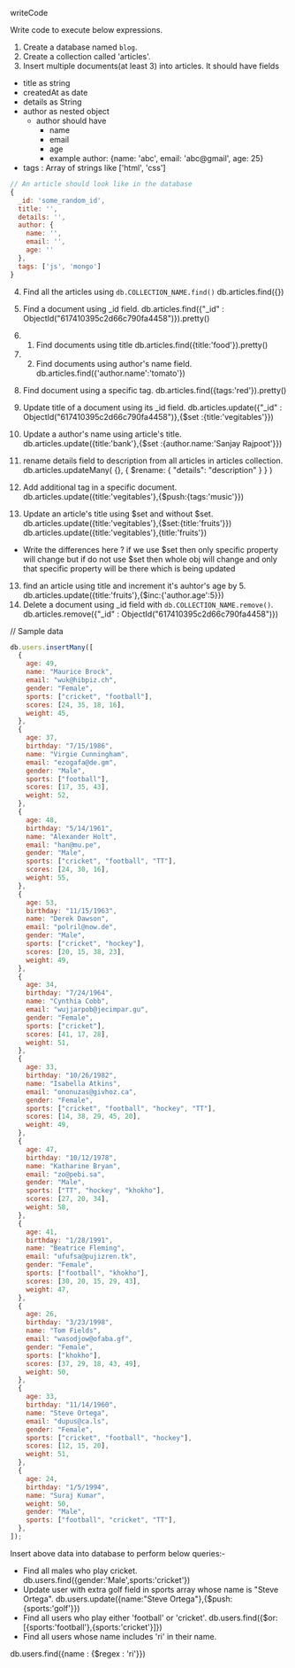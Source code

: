 writeCode

Write code to execute below expressions.

1. Create a database named `blog`.
2. Create a collection called 'articles'.
3. Insert multiple documents(at least 3) into articles. It should have fields

- title as string
- createdAt as date
- details as String
- author as nested object
  - author should have
    - name
    - email
    - age
    - example author: {name: 'abc', email: 'abc@gmail', age: 25}
- tags : Array of strings like ['html', 'css']

```js
// An article should look like in the database
{
  _id: 'some_random_id',
  title: '',
  details: '',
  author: {
    name: '',
    email: '',
    age: ''
  },
  tags: ['js', 'mongo']
}
```

4. Find all the articles using `db.COLLECTION_NAME.find()`
db.articles.find({})
5. Find a document using \_id field.
db.articles.find({"_id" : ObjectId("617410395c2d66c790fa4458")}).pretty()
6. 1. Find documents using title
db.articles.find({title:'food'}).pretty()
7. 2. Find documents using author's name field.
db.articles.find({'author.name':'tomato'})
8. Find document using a specific tag.
 db.articles.find({tags:'red'}).pretty()

9. Update title of a document using its \_id field.
db.articles.update({"_id" : ObjectId("617410395c2d66c790fa4458")},{$set :{title:'vegitables'}})
10. Update a author's name using article's title.
db.articles.update({title:'bank'},{$set :{author.name:'Sanjay Rajpoot'}})
11. rename details field to description from all articles in articles collection.
db.articles.updateMany( {}, { $rename: { "details": "description" } } )
12. Add additional tag in a specific document.
db.articles.update({title:'vegitables'},{$push:{tags:'music'}})
13. Update an article's title using $set and without $set.
db.articles.update({title:'vegitables'},{$set:{title:'fruits'}})
db.articles.update({title:'vegitables'},{title:'fruits'})
- Write the differences here ?
if we use $set then only specific property will change but if do not use $set then whole obj will change and only that specific property will be there which is being updated
13. find an article using title and increment it's auhtor's age by 5.
db.articles.update({title:'fruits'},{$inc:{'author.age':5}})
14. Delete a document using \_id field with `db.COLLECTION_NAME.remove()`.
db.articles.remove({"_id" : ObjectId("617410395c2d66c790fa4458")})

// Sample data

```js
db.users.insertMany([
  {
    age: 49,
    name: "Maurice Brock",
    email: "wuk@hibpiz.ch",
    gender: "Female",
    sports: ["cricket", "football"],
    scores: [24, 35, 18, 16],
    weight: 45,
  },
  {
    age: 37,
    birthday: "7/15/1986",
    name: "Virgie Cunningham",
    email: "ezogafa@de.gm",
    gender: "Male",
    sports: ["football"],
    scores: [17, 35, 43],
    weight: 52,
  },
  {
    age: 48,
    birthday: "5/14/1961",
    name: "Alexander Holt",
    email: "han@mu.pe",
    gender: "Male",
    sports: ["cricket", "football", "TT"],
    scores: [24, 30, 16],
    weight: 55,
  },
  {
    age: 53,
    birthday: "11/15/1963",
    name: "Derek Dawson",
    email: "polril@now.de",
    gender: "Male",
    sports: ["cricket", "hockey"],
    scores: [20, 15, 38, 23],
    weight: 49,
  },
  {
    age: 34,
    birthday: "7/24/1964",
    name: "Cynthia Cobb",
    email: "wujjarpob@jecimpar.gu",
    gender: "Female",
    sports: ["cricket"],
    scores: [41, 17, 28],
    weight: 51,
  },
  {
    age: 33,
    birthday: "10/26/1982",
    name: "Isabella Atkins",
    email: "ononuzas@givhoz.ca",
    gender: "Female",
    sports: ["cricket", "football", "hockey", "TT"],
    scores: [14, 38, 29, 45, 20],
    weight: 49,
  },
  {
    age: 47,
    birthday: "10/12/1978",
    name: "Katharine Bryan",
    email: "zo@pebi.sa",
    gender: "Male",
    sports: ["TT", "hockey", "khokho"],
    scores: [27, 20, 34],
    weight: 58,
  },
  {
    age: 41,
    birthday: "1/28/1991",
    name: "Beatrice Fleming",
    email: "ufufsa@pujizren.tk",
    gender: "Female",
    sports: ["football", "khokho"],
    scores: [30, 20, 15, 29, 43],
    weight: 47,
  },
  {
    age: 26,
    birthday: "3/23/1998",
    name: "Tom Fields",
    email: "wasodjow@ofaba.gf",
    gender: "Female",
    sports: ["khokho"],
    scores: [37, 29, 18, 43, 49],
    weight: 50,
  },
  {
    age: 33,
    birthday: "11/14/1960",
    name: "Steve Ortega",
    email: "dupus@ca.ls",
    gender: "Female",
    sports: ["cricket", "football", "hockey"],
    scores: [12, 15, 20],
    weight: 51,
  },
  {
    age: 24,
    birthday: "1/5/1994",
    name: "Suraj Kumar",
    weight: 50,
    gender: "Male",
    sports: ["football", "cricket", "TT"],
  },
]);
```

Insert above data into database to perform below queries:-

- Find all males who play cricket.
db.users.find({gender:'Male',sports:'cricket'})
- Update user with extra golf field in sports array whose name is "Steve Ortega".
db.users.update({name:"Steve Ortega"},{$push:{sports:'golf'}})
- Find all users who play either 'football' or 'cricket'.
db.users.find({$or:[{sports:'football'},{sports:'cricket'}]})
- Find all users whose name includes 'ri' in their name.

db.users.find({name : {$regex : 'ri'}})
